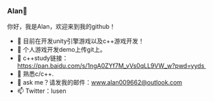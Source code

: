 ###  Alan👋
你好，我是Alan，欢迎来到我的github！

- 🔭 目前在开发unity引擎游戏以及c++游戏开发！
- 🌱 个人游戏开发demo上传git上。
- 👯 c++study链接：https://pan.baidu.com/s/1ngA0ZYf7M_vVs0qLL9VW_w?pwd=yyds 
- 🤔 熟悉c/c++.
- 💬 ask me？请发我的邮件：www.alan009662@outlook.com
- 📫 Twitter：lusen

